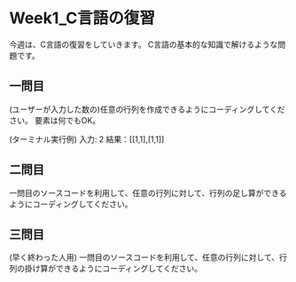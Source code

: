 # Week1_C言語の復習
今週は、C言語の復習をしていきます。
C言語の基本的な知識で解けるような問題です。

## 一問目
(ユーザーが入力した数の)任意の行列を作成できるようにコーディングしてください。
要素は何でもOK。

(ターミナル実行例)
入力: 2
結果：[[1,1],[1,1]]

## 二問目
一問目のソースコードを利用して、任意の行列に対して、行列の足し算ができるようにコーディングしてください。

## 三問目
(早く終わった人用)
一問目のソースコードを利用して、任意の行列に対して、行列の掛け算ができるようにコーディングしてください。